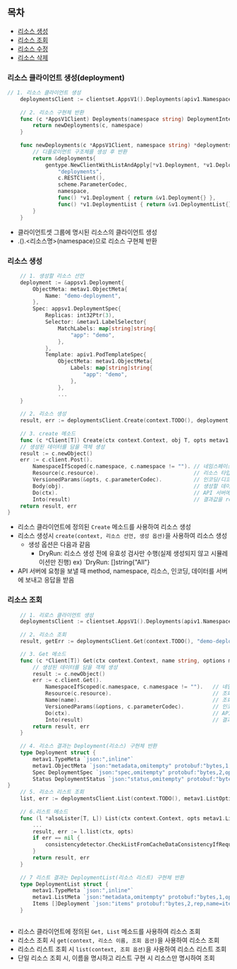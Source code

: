 ## 목차
- [리소스 생성](#리소스-생성)
- [리소스 조회](#리소스-조회)
- [리소스 수정](#리소스-수정)
- [리소스 삭제](#리소스-삭제)

### 리소스 클라이언트 생성(deployment)
```go
// 1. 리소스 클라이언트 생성
    deploymentsClient := clientset.AppsV1().Deployments(apiv1.NamespaceDefault)
        
    // 2. 리소스 구현체 반환	
    func (c *AppsV1Client) Deployments(namespace string) DeploymentInterface {
        return newDeployments(c, namespace)
    }
    
    func newDeployments(c *AppsV1Client, namespace string) *deployments {
        // 디플로이먼트 구조체를 생성 후 반환
        return &deployments{
            gentype.NewClientWithListAndApply[*v1.Deployment, *v1.DeploymentList, *appsv1.DeploymentApplyConfiguration](
                "deployments",
                c.RESTClient(),
                scheme.ParameterCodec,
                namespace,
                func() *v1.Deployment { return &v1.Deployment{} },
                func() *v1.DeploymentList { return &v1.DeploymentList{} }),
        }
    }
```
- 클라이언트셋 그룹에 명시된 리소스의 클라이언트 생성
- <clientset>.<api-group-version>().<리소스명>(namespace)으로 리소스 구현체 반환


### 리소스 생성
```go
    // 1. 생성할 리소스 선언
	deployment := &appsv1.Deployment{
		ObjectMeta: metav1.ObjectMeta{
			Name: "demo-deployment",
		},
		Spec: appsv1.DeploymentSpec{
			Replicas: int32Ptr(3),
			Selector: &metav1.LabelSelector{
				MatchLabels: map[string]string{
					"app": "demo",
				},
			},
			Template: apiv1.PodTemplateSpec{
				ObjectMeta: metav1.ObjectMeta{
					Labels: map[string]string{
						"app": "demo",
					},
				},
				...
	}
	
	// 2. 리소스 생성
	result, err := deploymentsClient.Create(context.TODO(), deployment, metav1.CreateOptions{})
	
	// 3. create 메소드
	func (c *Client[T]) Create(ctx context.Context, obj T, opts metav1.CreateOptions) (T, error) {
	// 생성된 데이터를 담을 객체 생성
	result := c.newObject()
	err := c.client.Post().
		NamespaceIfScoped(c.namespace, c.namespace != ""). // 네임스페이스 설정
		Resource(c.resource).							   // 리소스 타입 명시
		VersionedParams(&opts, c.parameterCodec).          // 인코딩/디코딩 설정
		Body(obj).										   // 생성할 데이터
		Do(ctx).									       // API 서버에 요청
		Into(result)									   // 결과값을 result 객체에 저장
	return result, err
}
```
- 리소스 클라이언트에 정의된 `Create` 메소드를 사용하여 리소스 생성
- 리소스 생성시 `create(context, 리소스 선언, 생성 옵션)`을 사용하여 리소스 생성
  - 생성 옵션은 다음과 같음
    - DryRun: 리소스 생성 전에 유효성 검사만 수행(실제 생성되지 않고 시뮬레이션만 진행) ex) `DryRun: []string{"All"}
- API 서버에 요청을 보낼 때 method, namespace, 리소스, 인코딩, 데이터를 서버에 보내고 응답을 받음


### 리소스 조회
```go
    // 1. 리로스 클라이언트 생성
    deploymentsClient := clientset.AppsV1().Deployments(apiv1.NamespaceDefault)
    
	// 2. 리소스 조회
    result, getErr := deploymentsClient.Get(context.TODO(), "demo-deployment", metav1.GetOptions{})

	// 3. Get 메소드
    func (c *Client[T]) Get(ctx context.Context, name string, options metav1.GetOptions) (T, error) {
		// 생성된 데이터를 담을 객체 생성
        result := c.newObject()
        err := c.client.Get().                                  
            NamespaceIfScoped(c.namespace, c.namespace != "").   // 네임스페이스 설정
            Resource(c.resource).                                // 조회할 리소스 명시
            Name(name).                                          // 조회할 리소스 네임
            VersionedParams(&options, c.parameterCodec).         // 인코딩/디코딩 설정
            Do(ctx).                                             // API 서버에 요청
            Into(result)                                         // 결과값을 result 객체에 저장
        return result, err
    }
	
	// 4. 리소스 결과는 Deployment(리소스) 구현체 반환
    type Deployment struct {
        metav1.TypeMeta `json:",inline"`
        metav1.ObjectMeta `json:"metadata,omitempty" protobuf:"bytes,1,opt,name=metadata"`
        Spec DeploymentSpec `json:"spec,omitempty" protobuf:"bytes,2,opt,name=spec"`
        Status DeploymentStatus `json:"status,omitempty" protobuf:"bytes,3,opt,name=status"`
}
	// 5. 리소스 리스트 조회
	list, err := deploymentsClient.List(context.TODO(), metav1.ListOptions{})
    
	// 6.리스트 메소드
    func (l *alsoLister[T, L]) List(ctx context.Context, opts metav1.ListOptions) (L, error) {
		...
	    result, err := l.list(ctx, opts)
        if err == nil {
            consistencydetector.CheckListFromCacheDataConsistencyIfRequested(ctx, "list request for "+l.client.resource, l.list, opts, result)
        }
	    return result, err
    }
    
	// 7 리스트 결과는 DeploymentList(리소스 리스트) 구현체 반환
	type DeploymentList struct {
        metav1.TypeMeta `json:",inline"`
        metav1.ListMeta `json:"metadata,omitempty" protobuf:"bytes,1,opt,name=metadata"`
        Items []Deployment `json:"items" protobuf:"bytes,2,rep,name=items"`
    }
	
```
- 리소스 클라이언트에 정의된 `Get, List` 메소드를 사용하여 리소스 조회
- 리소스 조회 시 `get(context, 리소스 이름, 조회 옵션)`을 사용하여 리소스 조회
- 리소스 리스트 조회 시 `list(context, 조회 옵션)`을 사용하여 리소스 리스트 조회
- 단일 리소스 조회 시, 이름을 명시하고 리스트 구현 시 리소스만 명시하여 조회

